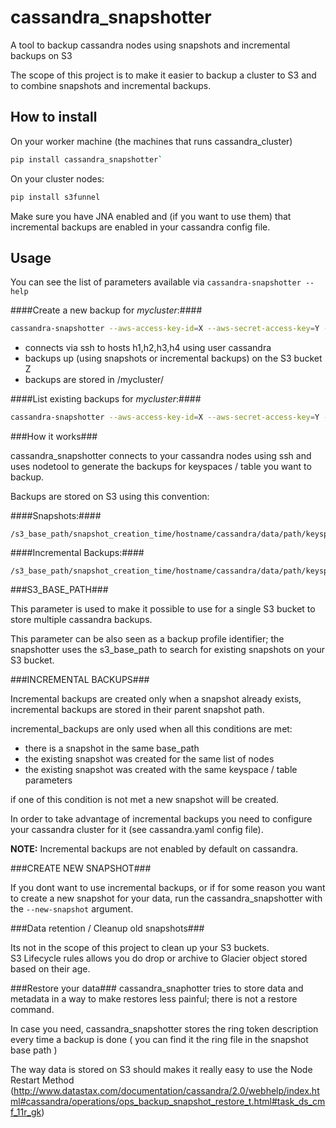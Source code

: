 cassandra_snapshotter
======================

A tool to backup cassandra nodes using snapshots and incremental backups on S3

The scope of this project is to make it easier to backup a cluster to S3 and to combine
snapshots and incremental backups.

How to install
--------------

On your worker machine (the machines that runs cassandra_cluster)

``` bash
pip install cassandra_snapshotter`
```

On your cluster nodes:

``` bash
pip install s3funnel
```

Make sure you have JNA enabled and (if you want to use them) that incremental backups are enabled in your cassandra config file.

Usage
-----

You can see the list of parameters available via `cassandra-snapshotter --help`

####Create a new backup for *mycluster*:####


``` bash
cassandra-snapshotter --aws-access-key-id=X --aws-secret-access-key=Y --s3-bucket-name=Z --s3-base-path=mycluster backup --hosts=h1,h2,h3,h4 --user=cassandra
```


- connects via ssh to hosts h1,h2,h3,h4 using user cassandra
- backups up (using snapshots or incremental backups) on the S3 bucket Z
- backups are stored in /mycluster/


####List existing backups for *mycluster*:####

``` bash
cassandra-snapshotter --aws-access-key-id=X --aws-secret-access-key=Y --s3-bucket-name=Z --s3-base-path=mycluster list
```

###How it works###

cassandra_snapshotter connects to your cassandra nodes using ssh and uses nodetool to generate
the backups for keyspaces / table you want to backup.

Backups are stored on S3 using this convention:

####Snapshots:####

	/s3_base_path/snapshot_creation_time/hostname/cassandra/data/path/keyspace/table/snapshots

####Incremental Backups:####

	/s3_base_path/snapshot_creation_time/hostname/cassandra/data/path/keyspace/table/backups

###S3_BASE_PATH###

This parameter is used to make it possible to use for a single S3 bucket to store multiple cassandra backups.

This parameter can be also seen as a backup profile identifier; the snapshotter uses the s3_base_path to search for existing snapshots on your S3 bucket.


###INCREMENTAL BACKUPS###

Incremental backups are created only when a snapshot already exists, incremental backups are stored in their parent snapshot path.

incremental_backups are only used when all this conditions are met:

- there is a snapshot in the same base_path
- the existing snapshot was created for the same list of nodes
- the existing snapshot was created with the same keyspace / table parameters

if one of this condition is not met a new snapshot will be created.

In order to take advantage of incremental backups you need to configure your cassandra cluster for it (see cassandra.yaml config file).

__NOTE:__ Incremental backups are not enabled by default on cassandra.


###CREATE NEW SNAPSHOT###

If you dont want to use incremental backups, or if for some reason you want to create a new snapshot for your data, run the cassandra_snapshotter with the `--new-snapshot` argument.

###Data retention / Cleanup old snapshots###

Its not in the scope of this project to clean up your S3 buckets.   
S3 Lifecycle rules allows you do drop or archive to Glacier object stored based on their age.

###Restore your data###
cassandra_snaphotter tries to store data and metadata in a way to make restores less painful; there is not a restore command.

In case you need, cassandra_snapshotter stores the ring token description every time a backup is done ( you can find it the ring file in the snapshot base path )

The way data is stored on S3 should makes it really easy to use the Node Restart Method (http://www.datastax.com/documentation/cassandra/2.0/webhelp/index.html#cassandra/operations/ops_backup_snapshot_restore_t.html#task_ds_cmf_11r_gk)
